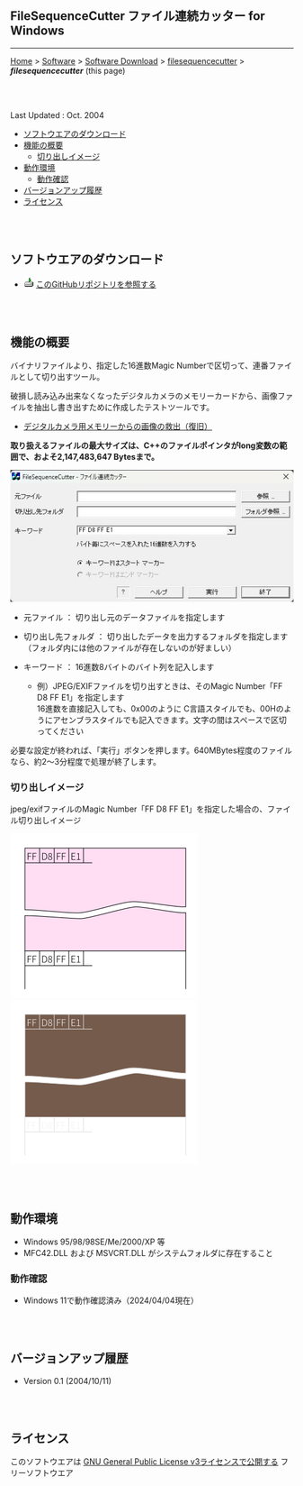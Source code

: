 ## FileSequenceCutter ファイル連続カッター for Windows<!-- omit in toc -->

---
[Home](https://oasis3855.github.io/webpage/) > [Software](https://oasis3855.github.io/webpage/software/index.html) > [Software Download](https://oasis3855.github.io/webpage/software/software-download.html) > [filesequencecutter](../filesequencecutter/README.md) > ***filesequencecutter*** (this page)

<br />
<br />

Last Updated : Oct. 2004

- [ソフトウエアのダウンロード](#ソフトウエアのダウンロード)
- [機能の概要](#機能の概要)
  - [切り出しイメージ](#切り出しイメージ)
- [動作環境](#動作環境)
  - [動作確認](#動作確認)
- [バージョンアップ履歴](#バージョンアップ履歴)
- [ライセンス](#ライセンス)

<br />
<br />

## ソフトウエアのダウンロード

- ![download icon](../readme_pics/soft-ico-download-darkmode.gif)   [このGitHubリポジトリを参照する](../filesequencecutter/download) 

<br />
<br />

## 機能の概要

バイナリファイルより、指定した16進数Magic Numberで区切って、連番ファイルとして切り出すツール。

破損し読み込み出来なくなったデジタルカメラのメモリーカードから、画像ファイルを抽出し書き出すために作成したテストツールです。

- [デジタルカメラ用メモリーからの画像の救出（復旧）](./RescueJpegFile.md)

**取り扱えるファイルの最大サイズは、C++のファイルポインタがlong変数の範囲で、およそ2,147,483,647 Bytesまで。**

![メインダイアログ](./readme_pics/pic_filesequencecutter_dlg.jpg)

- 元ファイル ： 切り出し元のデータファイルを指定します

- 切り出し先フォルダ ： 切り出したデータを出力するフォルダを指定します<br/>
（フォルダ内には他のファイルが存在しないのが好ましい）

- キーワード ： 16進数8バイトのバイト列を記入します
    - 例）JPEG/EXIFファイルを切り出すときは、そのMagic Number「FF D8 FF E1」を指定します<br/>
    16進数を直接記入しても、0x00のように C言語スタイルでも、00Hのようにアセンブラスタイルでも記入できます。文字の間はスペースで区切ってください

必要な設定が終われば、「実行」ボタンを押します。640MBytes程度のファイルなら、約2〜3分程度で処理が終了します。

### 切り出しイメージ

jpeg/exifファイルのMagic Number「FF D8 FF E1」を指定した場合の、ファイル切り出しイメージ

![切り取りイメージ](./readme_pics/fig-jpegexif-cut.png#gh-light-mode-only)
![切り取りイメージ](./readme_pics/fig-jpegexif-cut-dark.png#gh-dark-mode-only)

<br />
<br />

## 動作環境

- Windows 95/98/98SE/Me/2000/XP 等
- MFC42.DLL および MSVCRT.DLL がシステムフォルダに存在すること

### 動作確認
  - Windows 11で動作確認済み（2024/04/04現在）

<br />
<br />

## バージョンアップ履歴

- Version 0.1 (2004/10/11)

<br />
<br />

## ライセンス

このソフトウエアは [GNU General Public License v3ライセンスで公開する](https://gpl.mhatta.org/gpl.ja.html) フリーソフトウエア
